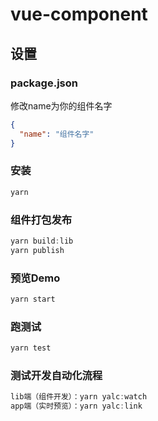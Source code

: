 # vue-component

## 设置

### package.json

修改name为你的组件名字

```json
{
  "name": "组件名字"
}
```

### 安装

```js
yarn
```

### 组件打包发布

```js
yarn build:lib
yarn publish
```

### 预览Demo

```js
yarn start
```

### 跑测试

```js
yarn test
```

### 测试开发自动化流程

```js
lib端（组件开发）：yarn yalc:watch 
app端（实时预览）：yarn yalc:link 
```
